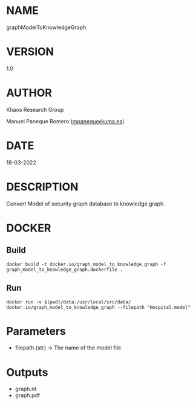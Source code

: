 # NAME

graphModelToKnowledgeGraph

# VERSION

1.0

# AUTHOR

Khaos Research Group

Manuel Paneque Romero (mpaneque@uma.es)

# DATE

18-03-2022

# DESCRIPTION
Convert Model of security graph database to knowledge graph.
 
# DOCKER

## Build

```
docker build -t docker.io/graph_model_to_knowledge_graph -f graph_model_to_knowledge_graph.dockerfile .
```

## Run

```
docker run -v $(pwd)/data:/usr/local/src/data/ docker.io/graph_model_to_knowledge_graph --filepath "Hospital.model"
```

# Parameters
* filepath (str) -> The name of the model file.

# Outputs
* graph.nt
* graph.pdf

